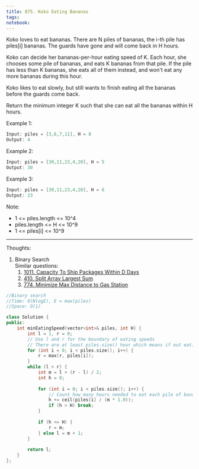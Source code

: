 ```yaml
---
title: 875. Koko Eating Bananas
tags: 
notebook: 
---
```


Koko loves to eat bananas.  There are N piles of bananas, the i-th pile has piles[i] bananas.  The guards have gone and will come back in H hours.

Koko can decide her bananas-per-hour eating speed of K.  Each hour, she chooses some pile of bananas, and eats K bananas from that pile.  If the pile has less than K bananas, she eats all of them instead, and won't eat any more bananas during this hour.

Koko likes to eat slowly, but still wants to finish eating all the bananas before the guards come back.

Return the minimum integer K such that she can eat all the bananas within H hours.

Example 1:
```c++
Input: piles = [3,6,7,11], H = 8
Output: 4
```

Example 2:
```c++
Input: piles = [30,11,23,4,20], H = 5
Output: 30
```
Example 3:
```c++
Input: piles = [30,11,23,4,20], H = 6
Output: 23
```
Note:

- 1 <= piles.length <= 10^4
- piles.length <= H <= 10^9
- 1 <= piles[i] <= 10^9

----------
Thoughts:
1. Binary Search \
    Similar questions:
    1. [1011. Capacity To Ship Packages Within D Days](https://leetcode.com/problems/capacity-to-ship-packages-within-d-days/)
    2. [410. Split Array Largest Sum](https://leetcode.com/problems/split-array-largest-sum)
    3. [774. Minimize Max Distance to Gas Station](https://leetcode.com/problems/minimize-max-distance-to-gas-station/)
```c++
//Binary search 
//Time: O(NlogE), E = max(piles)
//Space: O(1)

class Solution {
public:
    int minEatingSpeed(vector<int>& piles, int H) {
        int l = 1, r = 0;
        // Use l and r for the boundary of eating speeds
        // There are at least piles.size() hour which means if out eating speed is max(piles), we can always finish eating, thus, use max(piles) as the upperbound
        for (int i = 0; i < piles.size(); i++) {
            r = max(r, piles[i]);
        }
        while (l < r) {
            int m = l + (r - l) / 2;
            int h = 0;
            
            for (int i = 0; i < piles.size(); i++) {
                // Count how many hours needed to eat each pile of banana by the eating speed m
                h += ceil(piles[i] / (m * 1.0));
                if (h > H) break; 
            }
            
            if (h <= H) {
                r = m;
            } else l = m + 1;
        }
        
        return l;
    }
};
```